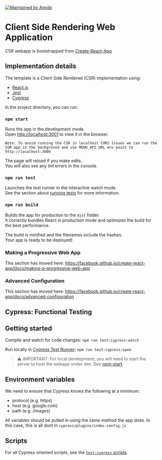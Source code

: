 [![Maintained by Amido](https://img.shields.io/badge/Maintained%20by-Amido-yellow)](https://amido.com/)

# Client Side Rendering Web Application

CSR webapp is bootstrapped from
[Create-React-App](https://create-react-app.dev/docs/getting-started)

## Implementation details

The template is a Client Side Rendered (CSR) implementation using:

- [React.js](https://reactjs.org/)
- [Jest](https://jestjs.io/)
- [Cypress](https://docs.cypress.io/)

In the project directory, you can run:

### `npm start`

Runs the app in the development mode.<br /> Open
[http://localhost:3001](http://localhost:3001) to view it in the browser.

```
Note: To avoid running the CSR in localhost CORS issues we can run the SSR app in the background and use MENU_API_URL env point to http://localhost:3000
```

The page will reload if you make edits.<br /> You will also see any lint errors
in the console.

### `npm run test`

Launches the test runner in the interactive watch mode.<br /> See the section
about
[running tests](https://facebook.github.io/create-react-app/docs/running-tests)
for more information.

### `npm run build`

Builds the app for production to the `dist` folder.<br /> It correctly bundles
React in production mode and optimizes the build for the best performance.

The build is minified and the filenames include the hashes.<br /> Your app is
ready to be deployed!

### Making a Progressive Web App

This section has moved here:
https://facebook.github.io/create-react-app/docs/making-a-progressive-web-app

### Advanced Configuration

This section has moved here:
https://facebook.github.io/create-react-app/docs/advanced-configuration

## Cypress: Functional Testing

## Getting started

Compile and watch for code changes: `npm run test:cypress:watch`

Run locally in
[Cypress Test Runner](https://docs.cypress.io/guides/guides/command-line.html#cypress-open):
`npm run test:cypress:open`

> ⚠️ IMPORTANT: For local development, you will need to start the server to host
> the webapp under dev. See [npm-start](#npm-start).

## Environment variables

We need to ensure that Cypress knows the following at a minimum:

- protocol (e.g. https)
- host (e.g. google.com)
- path (e.g. /images)

All variables should be pulled in using the same method the app does. In this
case, this is all dont in `cypress/plugins/index.config.js`

## Scripts

For all Cypress oriented scripts, see the
[`test:cypress` scripts](./package.json).

